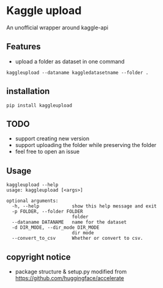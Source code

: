 # Kaggle upload

An unofficial wrapper around kaggle-api

## Features
* upload a folder as dataset in one command
```
kaggleupload --dataname kaggledatasetname --folder .
````

## installation
```
pip install kaggleupload
```

## TODO
* support creating new version
* support uploading the folder while preserving the folder
* feel free to open an issue

## Usage

```
kaggleupload --help
usage: kaggleupload [<args>]

optional arguments:
  -h, --help            show this help message and exit
  -p FOLDER, --folder FOLDER
                        folder
  --dataname DATANAME   name for the dataset
  -d DIR_MODE, --dir_mode DIR_MODE
                        dir mode
  --convert_to_csv      Whether or convert to csv.
```

## copyright notice
* package structure & setup.py modified from https://github.com/huggingface/accelerate
